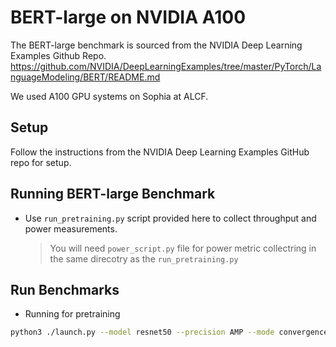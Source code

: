 # BERT-large on NVIDIA A100

The BERT-large benchmark is sourced from the NVIDIA Deep Learning Examples Github Repo. https://github.com/NVIDIA/DeepLearningExamples/tree/master/PyTorch/LanguageModeling/BERT/README.md

We used A100 GPU systems on Sophia at ALCF.

## Setup

Follow the instructions from the NVIDIA Deep Learning Examples GitHub repo for setup.

## Running BERT-large Benchmark

* Use `run_pretraining.py` script provided here to collect throughput and power measurements. 
    > You will need `power_script.py` file for power metric collectring in the same direcotry as the `run_pretraining.py`

## Run Benchmarks 

* Running for pretraining

```bash
python3 ./launch.py --model resnet50 --precision AMP --mode convergence_no_ckpts --platform DGXA100 /local/scratch/ImageNet/ --raport-file sophia_amp_epoch50.json --epochs 50 
```
